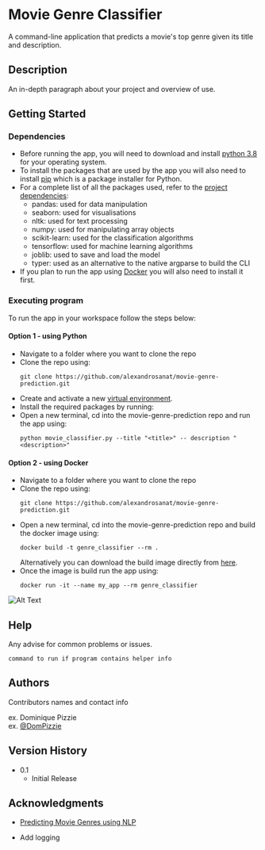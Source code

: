 # Movie Genre Classifier

A command-line application that predicts a movie's top genre given its title and description.

## Description

An in-depth paragraph about your project and overview of use.

## Getting Started

### Dependencies

* Before running the app, you will need to download and install
 [python 3.8](https://www.python.org/downloads/release/python-380/) for your operating system.
* To install the packages that are used by the app you will also need to install
 [pip](https://pip.pypa.io/en/stable/installing/) which is a package installer for Python.
* For a complete list of all the packages used, refer to the [project
 dependencies](https://github.com/alexandrosanat/movie-genre-prediction/network/dependencies):
    - pandas: used for data manipulation
    - seaborn: used for visualisations  
    - nltk: used for text processing
    - numpy: used for manipulating array objects
    - scikit-learn: used for the classification algorithms
    - tensorflow: used for machine learning algorithms
    - joblib: used to save and load the model
    - typer: used as an alternative to the native argparse to build the CLI
* If you plan to run the app using [Docker](https://docs.docker.com/get-docker/)
 you will also need to install it first.
 
### Executing program

To run the app in your workspace follow the steps below:

#### Option 1 - using Python

* Navigate to a folder where you want to clone the repo
* Clone the repo using:
    ```
    git clone https://github.com/alexandrosanat/movie-genre-prediction.git
    ```
* Create and activate a new
 [virtual environment](https://packaging.python.org/guides/installing-using-pip-and-virtual-environments/).
* Install the required packages by running:
* Open a new terminal, cd into the movie-genre-prediction repo and run the app using:
    ```
    python movie_classifier.py --title "<title>" -- description "<description>"
    ```

#### Option 2 - using Docker

* Navigate to a folder where you want to clone the repo
* Clone the repo using:
    ```
    git clone https://github.com/alexandrosanat/movie-genre-prediction.git
    ```
* Open a new terminal, cd into the movie-genre-prediction repo and build the docker image using:
    ```
    docker build -t genre_classifier --rm .
    ```
  Alternatively you can download the build image directly from
   [here](https://hub.docker.com/repository/docker/alexandrosanat/movie-genre-prediction).
* Once the image is build run the app using:
    ```
    docker run -it --name my_app --rm genre_classifier
    ```


![Alt Text](./__.gif)

## Help

Any advise for common problems or issues.
```
command to run if program contains helper info
```

## Authors

Contributors names and contact info

ex. Dominique Pizzie  
ex. [@DomPizzie](https://twitter.com/dompizzie)

## Version History

* 0.1
    * Initial Release


## Acknowledgments

* [Predicting Movie Genres using NLP](https://www.analyticsvidhya.com/blog/2019/04/predicting-movie-genres-nlp-multi-label-classification/)


* Add logging